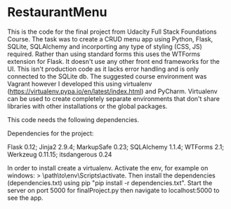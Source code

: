 # RestaurantMenu
This is the code for the final project from Udacity Full Stack Foundations Course.  The task was to create a CRUD menu app using Python, Flask, SQLite, SQLAlchemy and incorporting any type of styling (CSS, JS) required.  Rather than using standard forms this uses the WTForms extension for Flask.  It doesn't use any other front end frameworks for the UI.
This isn't production code as it lacks error handling and is only connected to the SQLite db.  The suggested course environment was Vagrant however I developed this using virtualenv (https://virtualenv.pypa.io/en/latest/index.html) and PyCharm.  Virtualenv can be used to create completely separate environments that don't share libraries with other installations or the global packages.  

This code needs the following dependencies.

Dependencies for the project:

Flask	0.12;
Jinja2	2.9.4;
MarkupSafe	0.23;
SQLAlchemy	1.1.4;
WTForms	2.1;
Werkzeug	0.11.15;
itsdangerous	0.24

In order to install create a virtualenv.  Activate the env, for example on windows: > \path\to\env\Scripts\activate.  Then install the dependencies (dependencies.txt) using pip "pip install -r dependencies.txt". Start the server on port 5000 for finalProject.py then navigate to localhost:5000 to see the app.

